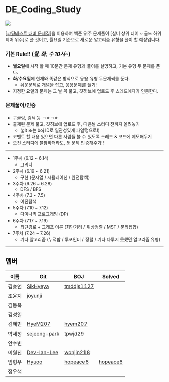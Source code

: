 # DE_Coding_Study
<img src="https://img.shields.io/badge/python-3776AB?style=flat&logo=python&logoColor=white"/>

[[코딩테스트 대비 문제집]](https://github.com/tony9402/baekjoon)을 이용하여 백준 위주 문제풀이
[실버 상위 티어 ~ 골드 하위 티어 위주]로 풀 것이고, 월요일 기준으로 새로운 알고리즘 유형을 풀이 할 예정입니다.

### 기본 Rule!! (***월, 화, 수 10시~***)
- **월요일**에 시작 할 때 10분간 문제 유형과 풀이를 설명하고, 기본 유형 두 문제를 푼다.
- **화/수요일**에 현재와 똑같은 방식으로 응용 유형 두문제씩를 푼다.
  - 쉬운문제로 개념을 잡고, 응용문제를 풀기!
- 지정한 요일의 문제는 그 날 꼭 풀고, 깃허브에 업로드 후 스레드에다가 인증한다.


### 문제풀이/인증
- 구글링, 검색 등 ㄱㅊㄱㅊ
- 출제된 문제 풀고, 깃허브에 업로드 후, 다음날 스터디 전까지 올려놓기
  - (git 또는 boj ID로 일관성있게 파일명으로!)
- 코멘트 할 내용 있으면 다른 사람들 볼 수 있도록 스레드 & 코드에 메모해두기
- 오전 스터디에 불참하더라도, 푼 문제 인증해주기!!

- - -
- 1주차 (6.12 ~ 6.14)
  - 그리디
- 2주차 (6.19 ~ 6.21)
  - 구현 (문자열 / 시뮬레이션 / 완전탐색)
- 3주차 (6.26 ~ 6.28)
  - DFS / BFS
- 4주차 (7.3 ~ 7.5)
  - 이진탐색
- 5주차 (7.10 ~ 7.12)
  - 다이나믹 프로그래밍 (DP)
- 6주차 (7.17 ~ 7.19)
  - 최단경로 + 그래프 이론 (최단거리 / 위상정렬 / MST / 분리집합)
- 7주차 (7.24 ~ 7.26)
  - 기타 알고리즘 (누적합 / 투포인터 / 정렬 / 기타 다루지 못했던 알고리즘 유형)

- - -

## 멤버
|이름|Git|BOJ|Solved|
|-|-|-|-|
|김승언|[SikHyeya](https://github.com/SikHyeya)|[tmddjs1127](https://www.acmicpc.net/user/tmddjs1127)|[]()|
|조윤지|[joyunji](https://github.com/joyunji)|[]()|[]()|
|김동욱|[]()|[]()|[]()|
|김성일|[]()|[]()|[]()|
|김혜민|[HyeM207](https://github.com/HyeM207)|[hyem207](https://www.acmicpc.net/user/hyem207)|[]()|
|박세정|[sejeong-park](https://github.com/sejeong-park)|[tpwjd29](https://www.acmicpc.net/user/tpwjd29)|[]()|
|안수빈|[]()|[]()|[]()|
|이원진|[Dev-Ian-Lee](https://github.com/Dev-Ian-Lee)|[wonjin218](https://www.acmicpc.net/user/wonjin218)|[]()|
|임형우|[Hyuoo](https://github.com/Hyuoo)|[hopeace6](https://www.acmicpc.net/user/hopeace6)|[hopeace6](https://solved.ac/profile/hopeace6)|
|정우석|[]()|[]()|[]()|
